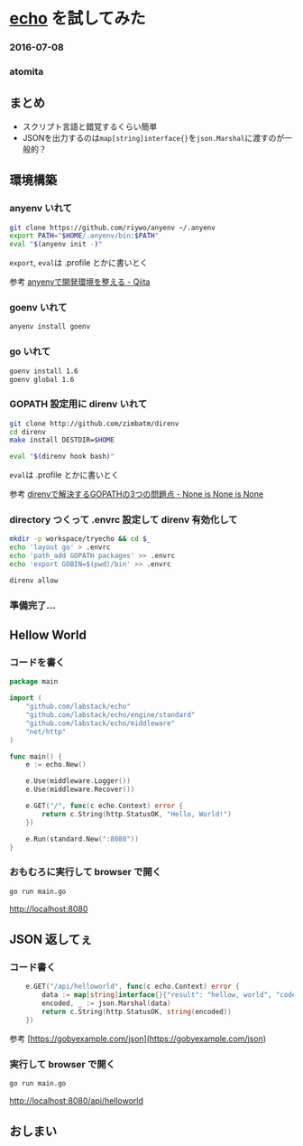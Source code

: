# [echo](https://github.com/labstack/echo) を試してみた

### 2016-07-08

### atomita



## まとめ

- スクリプト言語と錯覚するくらい簡単
- JSONを出力するのは`map[string]interface{}`を`json.Marshal`に渡すのが一般的？



## 環境構築



### anyenv いれて

```sh
git clone https://github.com/riywo/anyenv ~/.anyenv
export PATH="$HOME/.anyenv/bin:$PATH"
eval "$(anyenv init -)"
```

`export`, `eval`は .profile とかに書いとく

参考 [anyenvで開発環境を整える - Qiita](http://qiita.com/luckypool/items/f1e756e9d3e9786ad9ea)



### goenv いれて

```sh
anyenv install goenv
```



### go いれて

```sh
goenv install 1.6
goenv global 1.6
```



### GOPATH 設定用に direnv いれて

```sh
git clone http://github.com/zimbatm/direnv
cd direnv
make install DESTDIR=$HOME

eval "$(direnv hook bash)"
```

`eval`は .profile とかに書いとく

参考 [direnvで解決するGOPATHの3つの問題点 - None is None is None](http://doloopwhile.hatenablog.com/entry/2014/06/18/010449)



### directory つくって .envrc 設定して direnv 有効化して

```sh
mkdir -p workspace/tryecho && cd $_
echo 'layout go' > .envrc
echo 'path_add GOPATH packages' >> .envrc
echo 'export GOBIN=$(pwd)/bin' >> .envrc

direnv allow
```



### 準備完了...



## Hellow World



### コードを書く

```go
package main

import (
	"github.com/labstack/echo"
	"github.com/labstack/echo/engine/standard"
	"github.com/labstack/echo/middleware"
	"net/http"
)

func main() {
	e := echo.New()

	e.Use(middleware.Logger())
	e.Use(middleware.Recover())

	e.GET("/", func(c echo.Context) error {
		return c.String(http.StatusOK, "Hello, World!")
	})

	e.Run(standard.New(":8080"))
}

```



### おもむろに実行して browser で開く

```sh
go run main.go
```

[http://localhost:8080](http://localhost:8080)



## JSON 返してぇ



### コード書く

```go
	e.GET("/api/helloworld", func(c echo.Context) error {
		data := map[string]interface{}{"result": "hellow, world", "code": 123}
		encoded, _ := json.Marshal(data)
		return c.String(http.StatusOK, string(encoded))
	})
```

参考 [https://gobyexample.com/json](https://gobyexample.com/json)



### 実行して browser で開く

```sh
go run main.go
```

[http://localhost:8080/api/helloworld](http://localhost:8080/api/helloworld)



## おしまい
